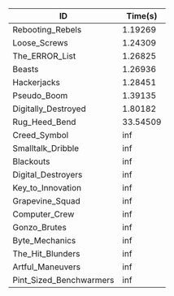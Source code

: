 |ID|Time(s)|
|-|-|
|Rebooting_Rebels|1.19269|
|Loose_Screws|1.24309|
|The_ERROR_List|1.26825|
|Beasts|1.26936|
|Hackerjacks|1.28451|
|Pseudo_Boom|1.39135|
|Digitally_Destroyed|1.80182|
|Rug_Heed_Bend|33.54509|
|Creed_Symbol|inf|
|Smalltalk_Dribble|inf|
|Blackouts|inf|
|Digital_Destroyers|inf|
|Key_to_Innovation|inf|
|Grapevine_Squad|inf|
|Computer_Crew|inf|
|Gonzo_Brutes|inf|
|Byte_Mechanics|inf|
|The_Hit_Blunders|inf|
|Artful_Maneuvers|inf|
|Pint_Sized_Benchwarmers|inf|
